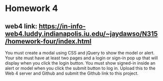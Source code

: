 # Homework 4

## web4 link: https://in-info-web4.luddy.indianapolis.iu.edu/~jaydawso/N315/homework-four/index.html

You must create a modal using CSS and jQuery to show the model or alert.
Your site must have at least two pages and a login or sign-in pop up that will display when you click the login button.
You must show signed-in inside an alert or model when you click the submit button to log in.
Upload this to the Web 4 server and Github and submit the Github link to this project.
